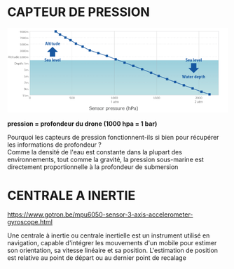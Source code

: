 <link rel="stylesheet" href="style.css"/>

# CAPTEUR DE PRESSION


<img src="./images/pression-profondeur.png" width="600px" class="img-center" />
<br />

**pression = profondeur du drone (1000 hpa = 1 bar)**

Pourquoi les capteurs de pression fonctionnent-ils si bien pour récupérer les informations de profondeur ?<br/> 
Comme la densité de l'eau est constante dans la plupart des environnements, tout comme la gravité, la pression sous-marine est directement proportionnelle à la profondeur de submersion

# CENTRALE A INERTIE

https://www.gotron.be/mpu6050-sensor-3-axis-accelerometer-gyroscope.html

Une centrale à inertie ou centrale inertielle est un instrument utilisé en navigation, capable d'intégrer les mouvements d'un mobile pour estimer son orientation, sa vitesse linéaire et sa position. L'estimation de position est relative au point de départ ou au dernier point de recalage

